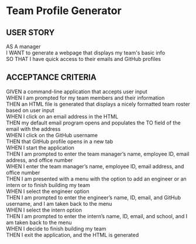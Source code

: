 # Team Profile Generator

## USER STORY

AS A manager</br>
I WANT to generate a webpage that displays my team's basic info</br>
SO THAT I have quick access to their emails and GitHub profiles</br>

## ACCEPTANCE CRITERIA

GIVEN a command-line application that accepts user input</br>
WHEN I am prompted for my team members and their information</br>
THEN an HTML file is generated that displays a nicely formatted team roster based on user input</br>
WHEN I click on an email address in the HTML</br>
THEN my default email program opens and populates the TO field of the email with the address</br>
WHEN I click on the GitHub username</br>
THEN that GitHub profile opens in a new tab</br>
WHEN I start the application</br>
THEN I am prompted to enter the team manager’s name, employee ID, email address, and office number</br>
WHEN I enter the team manager’s name, employee ID, email address, and office number</br>
THEN I am presented with a menu with the option to add an engineer or an intern or to finish building my team</br>
WHEN I select the engineer option</br>
THEN I am prompted to enter the engineer’s name, ID, email, and GitHub username, and I am taken back to the menu</br>
WHEN I select the intern option</br>
THEN I am prompted to enter the intern’s name, ID, email, and school, and I am taken back to the menu</br>
WHEN I decide to finish building my team</br>
THEN I exit the application, and the HTML is generated
